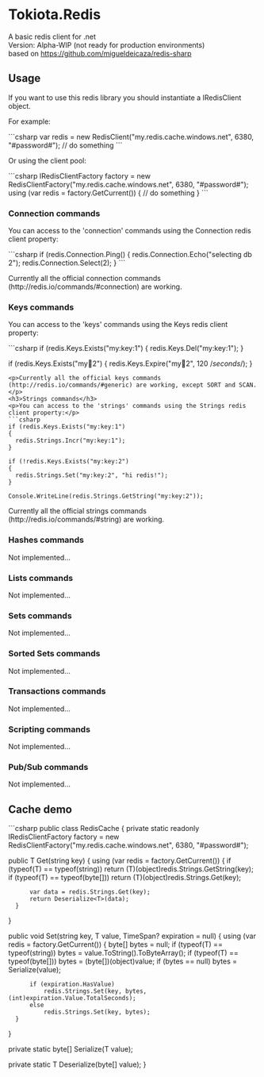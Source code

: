 # Tokiota.Redis
A basic redis client for .net<br/>
Version: Alpha-WIP (not ready for production environments)<br/>
based on https://github.com/migueldeicaza/redis-sharp
<h2>Usage</h2>
<p>If you want to use this redis library you should instantiate a IRedisClient object.</p>
<p>For example:</p>
```csharp
var redis = new RedisClient("my.redis.cache.windows.net", 6380, "#password#");
// do something
```
<p>Or using the client pool:</p>
```csharp
IRedisClientFactory factory = new RedisClientFactory("my.redis.cache.windows.net", 6380, "#password#");
using (var redis = factory.GetCurrent())
{
   // do something
}
```
<h3>Connection commands</h3>
<p>You can access to the 'connection' commands using the Connection redis client property:</p>
```csharp
if (redis.Connection.Ping()
{
  redis.Connection.Echo("selecting db 2");
  redis.Connection.Select(2);
}
```
<p>Currently all the official connection commands (http://redis.io/commands/#connection) are working.</p>
<h3>Keys commands</h3>
<p>You can access to the 'keys' commands using the Keys redis client property:</p>
```csharp
if (redis.Keys.Exists("my:key:1")
{
  redis.Keys.Del("my:key:1");
}

if (redis.Keys.Exists("my:key:2")
{
  redis.Keys.Expire("my:key:2", 120 /*seconds*/);
}
```
<p>Currently all the official keys commands (http://redis.io/commands/#generic) are working, except SORT and SCAN.</p>
<h3>Strings commands</h3>
<p>You can access to the 'strings' commands using the Strings redis client property:</p>
```csharp
if (redis.Keys.Exists("my:key:1")
{
  redis.Strings.Incr("my:key:1");
}

if (!redis.Keys.Exists("my:key:2")
{
  redis.Strings.Set("my:key:2", "hi redis!");
}

Console.WriteLine(redis.Strings.GetString("my:key:2"));
```
<p>Currently all the official strings commands (http://redis.io/commands/#string) are working.</p>
<h3>Hashes commands</h3>
<p>Not implemented...</p>
<h3>Lists commands</h3>
<p>Not implemented...</p>
<h3>Sets commands</h3>
<p>Not implemented...</p>
<h3>Sorted Sets commands</h3>
<p>Not implemented...</p>
<h3>Transactions commands</h3>
<p>Not implemented...</p>
<h3>Scripting commands</h3>
<p>Not implemented...</p>
<h3>Pub/Sub commands</h3>
<p>Not implemented...</p>

<h2>Cache demo</h2>
```csharp
public class RedisCache
{
  private static readonly IRedisClientFactory factory = new RedisClientFactory("my.redis.cache.windows.net", 6380, "#password#");
  
  public T Get<T>(string key)
  {
      using (var redis = factory.GetCurrent())
      {
          if (typeof(T) == typeof(string)) return (T)(object)redis.Strings.GetString(key);
          if (typeof(T) == typeof(byte[])) return (T)(object)redis.Strings.Get(key);

          var data = redis.Strings.Get(key);
          return Deserialize<T>(data);
      }
  }
  
  public void Set<T>(string key, T value, TimeSpan? expiration = null)
  {
      using (var redis = factory.GetCurrent())
      {
          byte[] bytes = null;
          if (typeof(T) == typeof(string)) bytes = value.ToString().ToByteArray();
          if (typeof(T) == typeof(byte[])) bytes = (byte[])(object)value;
          if (bytes == null) bytes = Serialize<T>(value);

          if (expiration.HasValue)
              redis.Strings.Set(key, bytes, (int)expiration.Value.TotalSeconds);
          else
              redis.Strings.Set(key, bytes);
      }
  }
  
  private static byte[] Serialize<T>(T value);
  
  private static T Deserialize<T>(byte[] value);
}
```
